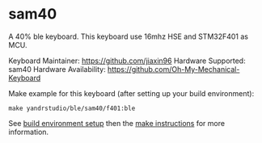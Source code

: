 sam40
===

A 40% ble keyboard.
This keyboard use 16mhz HSE and STM32F401 as MCU.

Keyboard Maintainer: https://github.com/jiaxin96
Hardware Supported: sam40
Hardware Availability: https://github.com/Oh-My-Mechanical-Keyboard 

Make example for this keyboard (after setting up your build environment):

    make yandrstudio/ble/sam40/f401:ble

See [build environment setup](https://docs.qmk.fm/#/getting_started_build_tools) then the [make instructions](https://docs.qmk.fm/#/getting_started_make_guide) for more information.
